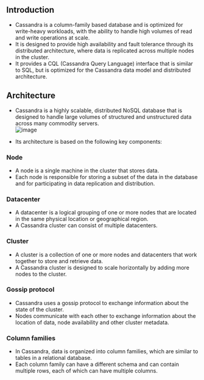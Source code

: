 ## Introduction
- Cassandra is a column-family based database and is optimized for write-heavy workloads, with the ability to handle high volumes of read and write operations at scale. 
- It is designed to provide high availability and fault tolerance through its distributed architecture, where data is replicated across multiple nodes in the cluster.
- It provides a CQL (Cassandra Query Language) interface that is similar to SQL, but is optimized for the Cassandra data model and distributed architecture.

## Architecture
- Cassandra is a highly scalable, distributed NoSQL database that is designed to handle large volumes of structured and unstructured data across many commodity servers.   
![image](https://user-images.githubusercontent.com/117569148/235989582-c9f3df3a-3ae8-4d61-aa9d-1b234a38f114.png)

- Its architecture is based on the following key components:

### Node
- A node is a single machine in the cluster that stores data. 
- Each node is responsible for storing a subset of the data in the database and for participating in data replication and distribution.

### Datacenter
- A datacenter is a logical grouping of one or more nodes that are located in the same physical location or geographical region.
- A Cassandra cluster can consist of multiple datacenters.

### Cluster
- A cluster is a collection of one or more nodes and datacenters that work together to store and retrieve data. 
- A Cassandra cluster is designed to scale horizontally by adding more nodes to the cluster.

### Gossip protocol
- Cassandra uses a gossip protocol to exchange information about the state of the cluster. 
- Nodes communicate with each other to exchange information about the location of data, node availability and other cluster metadata.

### Column families
- In Cassandra, data is organized into column families, which are similar to tables in a relational database. 
- Each column family can have a different schema and can contain multiple rows, each of which can have multiple columns.

